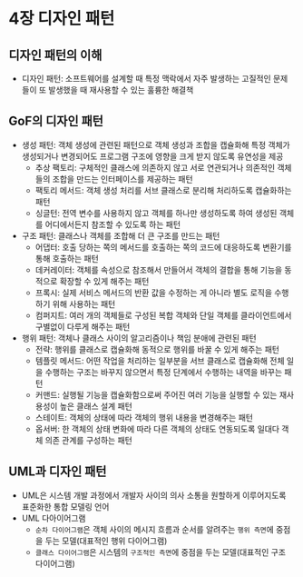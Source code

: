 # 4장 디자인 패턴

## 디자인 패턴의 이해
- 디자인 패턴: 소프트웨어를 설계할 때 특정 맥락에서 자주 발생하는 고질적인 문제들이 또 발생했을 때 재사용할 수 있는 훌륭한 해결책

## GoF의 디자인 패턴
- 생성 패턴: 객체 생성에 관련된 패턴으로 객체 생성과 조합을 캡슐화해 특정 객체가 생성되거나 변경되어도 프로그램 구조에 영향을 크게 받지 않도록 유연성을 제공
  - 추상 팩토리: 구체적인 클래스에 의존하지 않고 서로 연관되거나 의존적인 객체들의 조합을 만드는 인터페이스를 제공하는 패턴
  - 팩토리 메서드: 객체 생성 처리를 서브 클래스로 분리해 처리하도록 캡슐화하는 패턴
  - 싱글턴: 전역 변수를 사용하지 않고 객체를 하나만 생성하도록 하여 생성된 객체를 어디에서든지 참조할 수 있도록 하는 패턴
- 구조 패턴: 클래스나 객체를 조합해 더 큰 구조를 만드는 패턴
  - 어댑터: 호출 당하는 쪽의 메서드를 호출하는 쪽의 코드에 대응하도록 변환기를 통해 호출하는 패턴 
  - 데커레이터: 객체를 속성으로 참조해서 만들어서 객체의 결합을 통해 기능을 동적으로 확장할 수 있게 해주는 패턴
  - 프록시: 실제 서비스 메서드의 반환 값을 수정하는 게 아니라 별도 로직을 수행하기 위해 사용하는 패턴
  - 컴퍼지트: 여러 개의 객체들로 구성된 복합 객체와 단일 객체를 클라이언트에서 구별없이 다루게 해주는 패턴
- 행위 패턴: 객체나 클래스 사이의 알고리즘이나 책임 분애에 관련된 패턴
  - 전략: 행위를 클래스로 캡슐화해 동적으로 행위를 바꿀 수 있게 해주는 패턴
  - 템플릿 메서드: 어떤 작업을 처리하는 일부분을 서브 클래스로 캡슐화해 전체 일을 수행하는 구조는 바꾸지 않으면서 특정 단계에서 수행하는 내역을 바꾸는 패턴
  - 커맨드: 실행될 기능을 캡슐화함으로써 주어진 여러 기능을 실행할 수 있는 재사용성이 높은 클래스 설계 패턴
  - 스테이트: 객체의 상태에 따라 객체의 행위 내용을 변경해주는 패턴
  - 옵서버: 한 객체의 상태 변화에 따라 다른 객체의 상태도 연동되도록 일대다 객체 의존 관계를 구성하는 패턴

## UML과 디자인 패턴
- UML은 시스템 개발 과정에서 개발자 사이의 의사 소통을 원할하게 이루어지도록 표준화한 통합 모델링 언어
- UML 다아이어그램
  - `순차 다이어그램`은 객체 사이의 메시지 흐름과 순서를 알려주는 `행위 측면`에 중점을 두는 모델(대표적인 행위 다이어그램)
  - `클래스 다이어그램`은 시스템의 `구조적인 측면`에 중점을 두는 모델(대표적인 구조 다이어그램)
